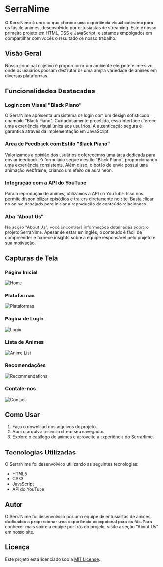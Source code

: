 # SerraNime

O SerraNime é um site que oferece uma experiência visual cativante para os fãs de animes, desenvolvido por entusiastas de streaming. Este é nosso primeiro projeto em HTML, CSS e JavaScript, e estamos empolgados em compartilhar com vocês o resultado de nosso trabalho.

## Visão Geral

Nosso principal objetivo é proporcionar um ambiente elegante e imersivo, onde os usuários possam desfrutar de uma ampla variedade de animes em diversas plataformas.

## Funcionalidades Destacadas

### Login com Visual "Black Piano"

O SerraNime apresenta um sistema de login com um design sofisticado chamado "Black Piano". Cuidadosamente projetada, essa interface oferece uma experiência visual única aos usuários. A autenticação segura é garantida através da implementação em JavaScript.

### Área de Feedback com Estilo "Black Piano"

Valorizamos a opinião dos usuários e oferecemos uma área dedicada para enviar feedback. O formulário segue o estilo "Black Piano", proporcionando uma experiência consistente. Além disso, o botão de envio possui uma animação webframe, criando um efeito de aura neon.

### Integração com a API do YouTube

Para a reprodução de animes, utilizamos a API do YouTube. Isso nos permite disponibilizar episódios e trailers diretamente no site. Basta clicar no anime desejado para iniciar a reprodução do conteúdo relacionado.

### Aba "About Us"

Na seção "About Us", você encontrará informações detalhadas sobre o projeto SerraNime. Apesar de estar em inglês, o conteúdo é fácil de compreender e fornece insights sobre a equipe responsável pelo projeto e sua motivação.

## Capturas de Tela

### Página Inicial
![Home](https://i.imgur.com/PnCXIIE.png)

### Plataformas
![Plataformas](https://i.imgur.com/jOqoT5f.png)

### Página de Login
![Login](https://i.imgur.com/jdaYMbV.png)

### Lista de Animes
![Anime List](https://i.imgur.com/SRCGzVf.png)

### Recomendações
![Recommendations](https://i.imgur.com/seUwQ1a.png)

### Contate-nos
![Contact](https://i.imgur.com/6TjKtgD.png)

## Como Usar

1. Faça o download dos arquivos do projeto.
2. Abra o arquivo `index.html` em seu navegador.
3. Explore o catálogo de animes e aproveite a experiência do SerraNime.

## Tecnologias Utilizadas

O SerraNime foi desenvolvido utilizando as seguintes tecnologias:

- HTML5
- CSS3
- JavaScript
- API do YouTube

## Autor

O SerraNime foi desenvolvido por uma equipe de entusiastas de animes, dedicados a proporcionar uma experiência excepcional para os fãs. Para conhecer mais sobre a equipe por trás do projeto, visite a seção "About Us" em nosso site.

## Licença

Este projeto está licenciado sob a [MIT License](LICENSE).
